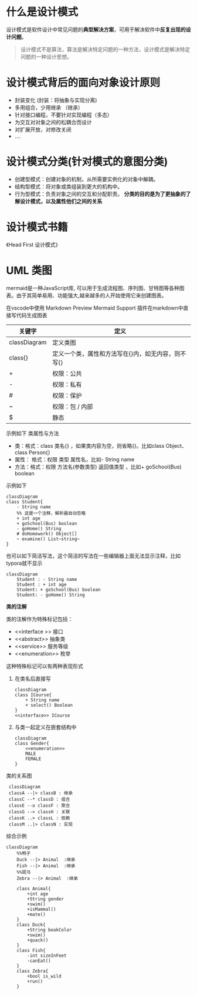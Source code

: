# 什么是设计模式
设计模式是软件设计中常见问题的**典型解决方案**，可用于解决软件中**反复出现的设计问题**。
> 设计模式不是算法，算法是解决特定问题的一种方法，设计模式是解决特定问题的一种设计思想。

# 设计模式背后的面向对象设计原则
- 封装变化 (封装：将抽象与实现分离)
- 多用组合，少用继承 （继承）
- 针对接口编程，不要针对实现编程（多态）
- 为交互对对象之间的松耦合而设计
- 对扩展开放，对修改关闭
- ....

# 设计模式分类(针对模式的意图分类)
- 创建型模式：创建对象的机制，从所需要实例化的对象中解耦。
- 结构型模式：将对象或类组装到更大的机构中。
- 行为型模式：负责对象之间的交互和分配职责。
**分类的目的是为了更抽象的了解设计模式，以及属性他们之间的关系**


# 设计模式书籍
《Head First 设计模式》

# UML 类图

 mermaid是一种JavaScript库, 可以用于生成流程图、序列图、甘特图等各种图表。由于其简单易用、功能强大,越来越多的人开始使用它来创建图表。

 在vscode中使用 Markdown Preview Mermaid Support 插件在markdown中直接写代码生成图表

 
| 关键字 | 定义 | 
| --- | --- | 
| classDiagram	| 定义类图| 
| class{}	| 定义一个类，属性和方法写在{}内，如无内容，则不写{}| 
| +	| 权限：公共| 
| -	| 权限：私有| 
| #	| 权限：保护| 
| ~	| 权限：包 / 内部| 
| $	| 静态| 
 
示例如下
类属性与方法
- 类：格式：class 类名{} ，如果类内容为空，则省略{}。比如class Object、class Person{}
- 属性： 格式：权限 类型 属性名，比如- String name
- 方法：格式：权限 方法名(参数类型) 返回值类型 ，比如+ goSchool(Bus) boolean

 示例如下
```mermaid
classDiagram
class Student{
    - String name 
    %% 这是一个注释，解析器自动忽略
    + int age
    + goSchool(Bus) boolean
    - goHome() String
    # doHomework() Object[]
    ~ examine() List~string~
}
```
也可以如下简洁写法，这个简洁的写法在一些编辑器上面无法显示注释，比如typora就不显示
```mermaid
classDiagram
    Student : - String name 
    Student : + int age
    Student: + goSchool(Bus) boolean
    Student: - goHome() String
```

**类的注解**

类的注解作为特殊标记包括：
-  &lt;&lt;interface &gt;&gt; 接口
- &lt;&lt;abstract&gt;&gt;  抽象类
- &lt;&lt;service&gt;&gt; 服务等级
- &lt;&lt;enumeration&gt;&gt; 枚举

这种特殊标记可以有两种表现形式
1. 在类名后直接写
    ```mermaid
    classDiagram
    class ICourse{
        + String name	
        + select() Boolean 
    }
    <<interface>> ICourse
    ```
2. 与类一起定义在嵌套结构中
    ```mermaid
    classDiagram
    class Gender{
        <<enumeration>>
        MALE
        FEMALE
    }
    ```

类的关系图
```mermaid
 classDiagram
 classA --|> classB : 继承
 classC --* classD : 组合
 classE --o classF : 聚合
 classG --> classH : 关联
 classK ..> classL : 依赖
 classM ..|> classN : 实现
```

综合示例
```mermaid
classDiagram
    %%鸭子
    Duck --|> Animal  :继承
    Fish --|> Animal  :继承
    %%斑马
    Zebra --|> Animal  :继承

    class Animal{
        +int age
        +String gender
        +swim()
        +isMammal()
        +mate()
    }
    class Duck{
        +String beakColor
        +swim()
        +quack()
    }
    class Fish{
        -int sizeInFeet
        -canEat()
    }
    class Zebra{
        +bool is_wild
        +run()
    }
```